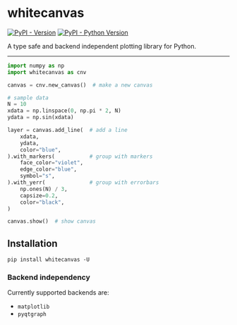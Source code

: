 # whitecanvas

[![PyPI - Version](https://img.shields.io/pypi/v/whitecanvas.svg)](https://pypi.org/project/whitecanvas)
[![PyPI - Python Version](https://img.shields.io/pypi/pyversions/whitecanvas.svg)](https://pypi.org/project/whitecanvas)

A type safe and backend independent plotting library for Python.

-----

```python
import numpy as np
import whitecanvas as cnv

canvas = cnv.new_canvas()  # make a new canvas

# sample data
N = 10
xdata = np.linspace(0, np.pi * 2, N)
ydata = np.sin(xdata)

layer = canvas.add_line(  # add a line
    xdata,
    ydata,
    color="blue",
).with_markers(           # group with markers
    face_color="violet",
    edge_color="blue",
    symbol="s",
).with_yerr(              # group with errorbars
    np.ones(N) / 3,
    capsize=0.2,
    color="black",
)

canvas.show()  # show canvas
```

## Installation

```console
pip install whitecanvas -U
```

### Backend independency

Currently supported backends are:

- `matplotlib`
- `pyqtgraph`
